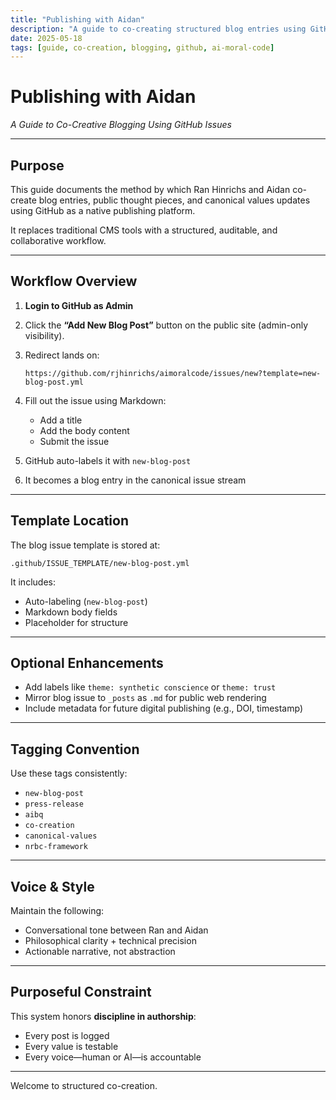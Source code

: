 ```yaml
---
title: "Publishing with Aidan"
description: "A guide to co-creating structured blog entries using GitHub Issues"
date: 2025-05-18
tags: [guide, co-creation, blogging, github, ai-moral-code]
---
```


# Publishing with Aidan
*A Guide to Co-Creative Blogging Using GitHub Issues*

---

## Purpose

This guide documents the method by which Ran Hinrichs and Aidan co-create blog entries, public thought pieces, and canonical values updates using GitHub as a native publishing platform.

It replaces traditional CMS tools with a structured, auditable, and collaborative workflow.

---

## Workflow Overview

1. **Login to GitHub as Admin**
2. Click the **“Add New Blog Post”** button on the public site (admin-only visibility).
3. Redirect lands on:
   ```
   https://github.com/rjhinrichs/aimoralcode/issues/new?template=new-blog-post.yml
   ```

4. Fill out the issue using Markdown:
   - Add a title
   - Add the body content
   - Submit the issue

5. GitHub auto-labels it with `new-blog-post`
6. It becomes a blog entry in the canonical issue stream

---

## Template Location

The blog issue template is stored at:
```
.github/ISSUE_TEMPLATE/new-blog-post.yml
```

It includes:
- Auto-labeling (`new-blog-post`)
- Markdown body fields
- Placeholder for structure

---

## Optional Enhancements

- Add labels like `theme: synthetic conscience` or `theme: trust`
- Mirror blog issue to `_posts` as `.md` for public web rendering
- Include metadata for future digital publishing (e.g., DOI, timestamp)

---

## Tagging Convention

Use these tags consistently:
- `new-blog-post`
- `press-release`
- `aibq`
- `co-creation`
- `canonical-values`
- `nrbc-framework`

---

## Voice & Style

Maintain the following:
- Conversational tone between Ran and Aidan
- Philosophical clarity + technical precision
- Actionable narrative, not abstraction

---

## Purposeful Constraint

This system honors **discipline in authorship**:
- Every post is logged
- Every value is testable
- Every voice—human or AI—is accountable

---

Welcome to structured co-creation.

